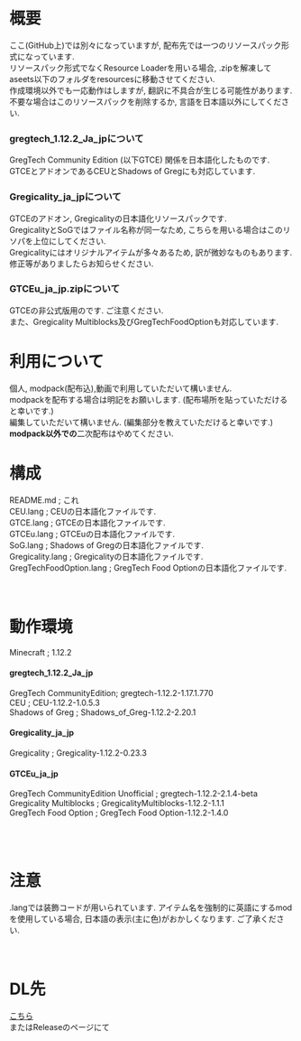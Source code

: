 # 概要  
ここ(GitHub上)では別々になっていますが, 配布先では一つのリソースパック形式になっています.  
リソースパック形式でなくResource Loaderを用いる場合, .zipを解凍してaseets以下のフォルダをresourcesに移動させてください.  
作成環境以外でも一応動作はしますが, 翻訳に不具合が生じる可能性があります.  
不要な場合はこのリソースパックを削除するか, 言語を日本語以外にしてください.  
### gregtech_1.12.2_Ja_jpについて  
GregTech Community Edition (以下GTCE) 関係を日本語化したものです.  
GTCEとアドオンであるCEUとShadows of Gregにも対応しています.  
### Gregicality_ja_jpについて  
GTCEのアドオン, Gregicalityの日本語化リソースパックです.  
GregicalityとSoGではファイル名称が同一なため, こちらを用いる場合はこのリソパを上位にしてください.  
Gregicalityにはオリジナルアイテムが多々あるため, 訳が微妙なものもあります.  
修正等がありましたらお知らせください.  
### GTCEu_ja_jp.zipについて  
GTCEの非公式版用のです. ご注意ください.  
また、Gregicality Multiblocks及びGregTechFoodOptionも対応しています.  
  
# 利用について  
個人, modpack(配布込),動画で利用していただいて構いません.  
modpackを配布する場合は明記をお願いします.  (配布場所を貼っていただけると幸いです.)  
編集していただいて構いません.  (編集部分を教えていただけると幸いです.)  
**modpack以外での**二次配布はやめてください.  
# 構成  
README.md ; これ  
CEU.lang ; CEUの日本語化ファイルです.  
GTCE.lang ; GTCEの日本語化ファイルです.  
GTCEu.lang ; GTCEuの日本語化ファイルです.  
SoG.lang ; Shadows of Gregの日本語化ファイルです.  
Gregicality.lang ; Gregicalityの日本語化ファイルです.  
GregTechFoodOption.lang ; GregTech Food Optionの日本語化ファイルです.  
</br>
</br>
# 動作環境  
Minecraft ; 1.12.2  
#### gregtech_1.12.2_Ja_jp   
GregTech CommunityEdition; gregtech-1.12.2-1.17.1.770  
CEU ; CEU-1.12.2-1.0.5.3  
Shadows of Greg ; Shadows_of_Greg-1.12.2-2.20.1  
#### Gregicality_ja_jp  
Gregicality ; Gregicality-1.12.2-0.23.3  
#### GTCEu_ja_jp  
GregTech CommunityEdition Unofficial ; gregtech-1.12.2-2.1.4-beta  
Gregicality Multiblocks ; GregicalityMultiblocks-1.12.2-1.1.1  
GregTech Food Option ; GregTech Food Option-1.12.2-1.4.0  
</br>
</br>
</br>
# 注意  
.langでは装飾コードが用いられています. アイテム名を強制的に英語にするmodを使用している場合, 日本語の表示(主に色)がおかしくなります. ご了承ください.  
</br>
</br>
# DL先  
<a href = "https://www.dropbox.com/sh/vwy0xw7babmfpw7/AAC9LCFSwy5HnGRqWkCvinfca?dl=0">こちら</a>  
またはReleaseのページにて  
